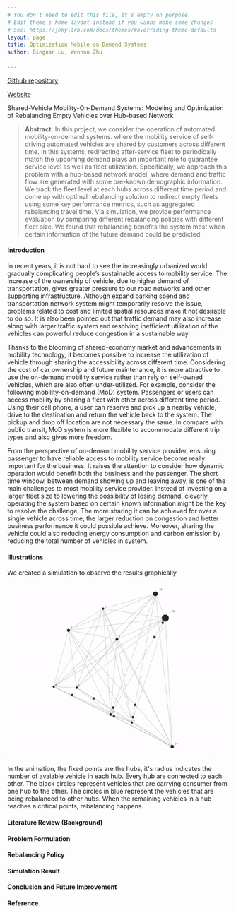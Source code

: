 ```yaml
---
# You don't need to edit this file, it's empty on purpose.
# Edit theme's home layout instead if you wanna make some changes
# See: https://jekyllrb.com/docs/themes/#overriding-theme-defaults
layout: page
title: Optimization Mobile on Demand Systems
author: Bingnan Lu, Wenhan Zhu

---
```


[Github repository](https://github.com/opt-mod/opt-mod.github.io)

[Website](https://opt-mod.github.io)

Shared-Vehicle Mobility-On-Demand Systems: Modeling and Optimization of Rebalancing Empty Vehicles over Hub-based Network  

> **Abstract.** In this project, we consider the operation of automated mobility-on-demand systems. where the mobility service of self-driving automated vehicles are shared by customers across different time. In this systems, redirecting after-service fleet to periodically match the upcoming demand plays an important role to guarantee service level as well as fleet utilization. Specifically, we approach this problem with a hub-based network model, where demand and traffic flow are generated with some pre-known demographic information. We track the fleet level at each hubs across different time period and come up with optimal rebalancing solution to redirect empty fleets using some key performance metrics, such as aggregated rebalancing travel time. Via simulation, we provide performance evaluation by comparing different rebalancing policies with different fleet size. We found that rebalancing benefits the system most when certain information of the future demand could be predicted.

#### Introduction

In recent years, it is not hard to see the increasingly urbanized world gradually complicating people’s sustainable access to mobility service. The increase of the ownership of vehicle, due to higher demand of transportation, gives greater pressure to our road networks and other supporting infrastructure. Although expand parking spend and transportation network system might temporarily resolve the issue, problems related to cost and limited spatial resources make it not desirable to do so. It is also been pointed out that traffic demand may also increase along with larger traffic system and resolving inefficient utilization of the vehicles can powerful reduce congestion in a sustainable way.  

Thanks to the blooming of shared-economy market and advancements in mobility technology, it becomes possible to increase the utilization of vehicle through sharing the accessibility across different time. Considering the cost of car ownership and future maintenance, it is more attractive to use the on-demand mobility service rather than rely on self-owned vehicles, which are also often under-utilized. For example, consider the following mobility-on-demand (MoD) system. Passengers or users can access mobility by sharing a fleet with other across different time period. Using their cell phone, a user can reserve and pick up a nearby vehicle, drive to the destination and return the vehicle back to the system. The pickup and drop off location are not necessary the same. In compare with public transit, MoD system is more flexible to accommodate different trip types and also gives more freedom.  

From the perspective of on-demand mobility service provider, ensuring passenger to have reliable access to mobility service become really important for the business. It raises the attention to consider how dynamic operation would benefit both the business and the passenger. The short time window, between demand showing up and leaving away, is one of the main challenges to most mobility service provider. Instead of investing on a larger fleet size to lowering the possibility of losing demand, cleverly operating the system based on certain known information might be the key to resolve the challenge. The more sharing it can be achieved for over a single vehicle across time, the larger reduction on congestion and better business performance it could possible achieve. Moreover, sharing the vehicle could also reducing energy consumption and carbon emission by reducing the total number of vehicles in system. 


#### Illustrations
We created a simulation to observe the results graphically. 

![alt text](./assets/anim.gif)

In the animation, the fixed points are the hubs, it's radius indicates the number of avaiable vehicle in each hub. Every hub are connected to each other. The black circles represent vehicles that are carrying consumer from one hub to the other. The circles in blue represent the vehicles that are being rebalanced to other hubs. When the remaining vehicles in a hub reaches a critical points, rebalancing happens. 


#### Literature Review (Background)

#### Problem Formulation

#### Rebalancing Policy

#### Simulation Result

#### Conclusion and Future Improvement

#### Reference
